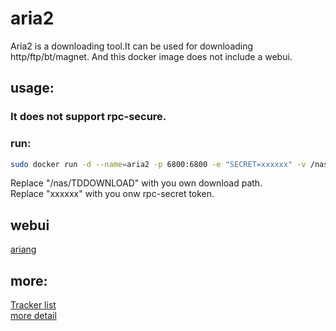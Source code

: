 # aria2
Aria2 is a downloading tool.It can be used for downloading http/ftp/bt/magnet. And this docker image does not include a webui.

## usage:
### It does not support rpc-secure.
### run:
```bash
sudo docker run -d --name=aria2 -p 6800:6800 -e "SECRET=xxxxxx" -v /nas/TDDOWNLOAD:/data aria2:latest
```
Replace "/nas/TDDOWNLOAD" with you own download path.<br>
Replace "xxxxxx" with you onw rpc-secret token.<br>

## webui
[ariang](http://ariang.mayswind.net/latest/#!/downloading)<br>

## more:
[Tracker list](https://github.com/ngosang/trackerslist/raw/master/trackers_all.txt)<br>
[more detail](https://github.com/w01230/aria2)<br>

